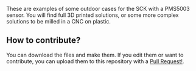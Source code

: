 These are examples of some outdoor cases for the SCK with a PMS5003 sensor. You will find full 3D printed solutions, or some more complex solutions to be milled in a CNC on plastic.

## How to contribute?

You can download the files and make them. If you edit them or want to contribute, you can upload them to this repository with a [Pull Request!](https://github.com/fablabbcn/smartcitizen-enclosures/pull/new/master).